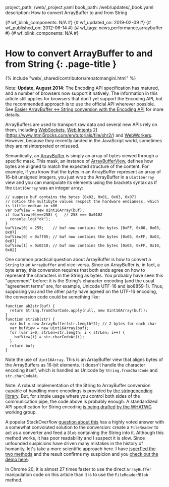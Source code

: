 project_path: /web/_project.yaml
book_path: /web/updates/_book.yaml
description: How to convert ArrayBuffer to and from String

{# wf_blink_components: N/A #}
{# wf_updated_on: 2019-02-09 #}
{# wf_published_on: 2012-06-14 #}
{# wf_tags: news,performance,arraybuffer #}
{# wf_blink_components: N/A #}

# How to convert ArrayBuffer to and from String {: .page-title }

{% include "web/_shared/contributors/renatomangini.html" %}

Note: **Update, August 2014**: The Encoding API specification has matured, and a
number of browsers now support it natively. The information in this article
still applies for browsers that don’t yet support the Encoding API, but the
recommended approach is to use the official API wherever possible. See [Easier
ArrayBuffer <-> String conversion with the Encoding
API](/web/updates/2014/08/Easier-ArrayBuffer-String-conversion-with-the-Encoding-API)
for more details.

ArrayBuffers are used to transport raw data and several new APIs rely on them,
including
[WebSockets](https://www.html5rocks.com/en/tutorials/websockets/basics/),
[Web Intents](https://www.w3.org/TR/web-intents/)
2](https://www.html5rocks.com/en/tutorials/file/xhr2/) and
[WebWorkers](https://www.html5rocks.com/en/tutorials/workers/basics/#toc-gettingstarted-workercomm). However, because they recently landed in the
JavaScript world, sometimes they are misinterpreted or misused.

Semantically, an [ArrayBuffer](https://developer.mozilla.org/en-US/docs/Web/JavaScript/Reference/Global_Objects/ArrayBuffer)
is simply an array of bytes viewed through a specific mask.
This mask, an instance of
[ArrayBufferView](https://developer.mozilla.org/en-US/docs/Web/API/ArrayBufferView),
defines how bytes are aligned to match
the expected structure of the content. For example, if you know that the bytes
in an ArrayBuffer represent an array of 16-bit unsigned integers, you just wrap
the ArrayBuffer in a `Uint16Array` view and you can manipulate its elements
using the brackets syntax as if the `Uint16Array` was an integer array:


    // suppose buf contains the bytes [0x02, 0x01, 0x03, 0x07]
    // notice the multibyte values respect the hardware endianess, which is little-endian in x86
    var bufView = new Uint16Array(buf);
    if (bufView[0]===258) {   // 258 === 0x0102
      console.log("ok");
    }
    bufView[0] = 255;    // buf now contains the bytes [0xFF, 0x00, 0x03, 0x07]
    bufView[0] = 0xff05; // buf now contains the bytes [0x05, 0xFF, 0x03, 0x07]
    bufView[1] = 0x0210; // buf now contains the bytes [0x05, 0xFF, 0x10, 0x02]


One common practical question about ArrayBuffer is how to convert a `String` to
an `ArrayBuffer` and vice-versa. Since an ArrayBuffer is, in fact, a byte array,
this conversion requires that both ends agree on how to represent the characters
in the String as bytes. You probably have seen this "agreement" before: it is
the String's character encoding (and the usual "agreement terms" are, for
example, Unicode UTF-16 and iso8859-1). Thus, supposing you and the other party
have agreed on the UTF-16 encoding, the conversion code could be something like:


    function ab2str(buf) {
      return String.fromCharCode.apply(null, new Uint16Array(buf));
    }
    function str2ab(str) {
      var buf = new ArrayBuffer(str.length*2); // 2 bytes for each char
      var bufView = new Uint16Array(buf);
      for (var i=0, strLen=str.length; i < strLen; i++) {
        bufView[i] = str.charCodeAt(i);
      }
      return buf;
    }


Note the use of `Uint16Array`. This is an ArrayBuffer view that aligns bytes of
the ArrayBuffers as 16-bit elements. It doesn't handle the character encoding
itself, which is handled as Unicode by `String.fromCharCode` and
`str.charCodeAt`.

Note: A robust implementation of the String to ArrayBuffer conversion capable of
handling more encodings is provided by
[the stringencoding library](https://github.com/inexorabletash/text-encoding).
But, for simple usage where
you control both sides of the communication pipe, the code above is probably
enough. A standardized API specification for String encoding
[is being drafted](https://encoding.spec.whatwg.org/#api)
[by the WHATWG](https://encoding.spec.whatwg.org/#api) working group.

A popular StackOverflow
[question about this](https://stackoverflow.com/questions/6965107/converting-between-strings-and-arraybuffers)
has a highly voted answer with a somewhat convoluted solution to the conversion:
create a `FileReader` to act as a converter and feed a `Blob` containing the
String into it. Although this method works, it has poor readability and I
suspect it is slow. Since unfounded suspicions have driven many mistakes in the
history of humanity, let's take a more scientific approach here. I have
[jsperf'ed the two methods](https://jsperf.com/arraybuffer-string-conversion/4)
and the result confirms my suspicion and you
<a href="https://www.html5rocks.com/en/tutorials/canvas/performance/">
check out the demo here</a>.

In Chrome 20, it is almost 27 times faster to use the direct `ArrayBuffer` manipulation code on this article than it is to use the `FileReader`/`Blob` method.

